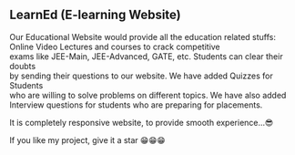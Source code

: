 ## LearnEd (E-learning Website)


Our Educational Website would provide all the education related stuffs:  
Online Video Lectures and courses to crack competitive  
exams like JEE-Main, JEE-Advanced, GATE, etc. Students can clear their doubts  
by sending their questions to our website. We have added Quizzes for Students  
who are willing to solve problems on different topics. We have also added  
Interview questions for students who are preparing for placements.  
  
   
It is completely responsive website, to provide smooth experience...😎  

If you like my project, give it a star  😁😁😁
